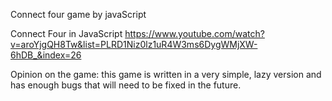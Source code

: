 Connect four game by javaScript

Connect Four in JavaScript
  https://www.youtube.com/watch?v=aroYjgQH8Tw&list=PLRD1Niz0lz1uR4W3ms6DygWMjXW-6hDB_&index=26

Opinion on the game: this game is written in a very simple, lazy version and has enough bugs that will need to be fixed in the future.
